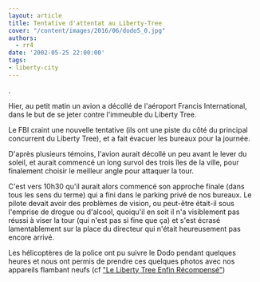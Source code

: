 ```yaml
---
layout: article
title: Tentative d'attentat au Liberty-Tree
cover: "/content/images/2016/06/dodo5_0.jpg"
authors:
  - rr4
date: '2002-05-25 22:00:00'
tags:
- liberty-city
---
```


.

Hier, au petit matin un avion a décollé de l'aéroport Francis International, dans le but de se jeter contre l'immeuble du Liberty Tree.

Le FBI craint une nouvelle tentative (ils ont une piste du côté du principal concurrent du Liberty Tree), et a fait évacuer les bureaux pour la journée.

D'après plusieurs témoins, l'avion aurait décollé un peu avant le lever du soleil, et aurait commencé un long survol des trois îles de la ville, pour finalement choisir le meilleur angle pour attaquer la tour.

C'est vers 10h30 qu'il aurait alors commencé son approche finale (dans tous les sens du terme) qui a fini dans le parking privé de nos bureaux. Le pilote devait avoir des problèmes de vision, ou peut-être était-il sous l'emprise de drogue ou d'alcool, quoiqu'il en soit il n'a visiblement pas réussi à viser la tour (qui n'est pas si fine que ça) et s'est écrasé lamentablement sur la place du directeur qui n'était heureusement pas encore arrivé.

Les hélicoptères de la police ont pu suivre le Dodo pendant quelques heures et nous ont permis de prendre ces quelques photos avec nos appareils flambant neufs (cf ["Le Liberty Tree Enfin Récompensé"](http://www.liberty-tree.net/le-liberty-tree-enfin-r%C3%A9compens%C3%A9))